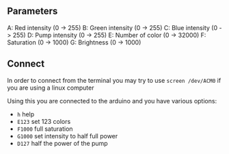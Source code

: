 ## Parameters

A: Red intensity (0 -> 255)
B: Green intensity (0 -> 255)
C: Blue intensity (0 -> 255)
D: Pump intensity (0 -> 255)
E: Number of color (0 -> 32000)
F: Saturation (0 -> 1000)
G: Brightness (0 -> 1000)

## Connect

In order to connect from the terminal you may try to use 
`screen /dev/ACM0` if you are using a linux computer

Using this you are connected to the arduino and you have various options:
* `h` help
* `E123` set 123 colors
* `F1000` full saturation
* `G1000` set intensity to half full power
* `D127` half the power of the pump


